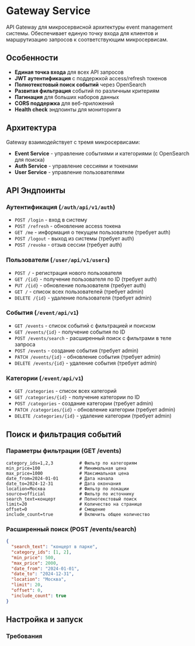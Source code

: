 # Gateway Service

API Gateway для микросервисной архитектуры event management системы. Обеспечивает единую точку входа для клиентов и маршрутизацию запросов к соответствующим микросервисам.

## Особенности

- **Единая точка входа** для всех API запросов
- **JWT аутентификация** с поддержкой access/refresh токенов
- **Полнотекстовый поиск событий** через OpenSearch
- **Развитая фильтрация** событий по различным критериям
- **Пагинация** для больших наборов данных
- **CORS поддержка** для веб-приложений
- **Health check** эндпоинты для мониторинга

## Архитектура

Gateway взаимодействует с тремя микросервисами:
- **Event Service** - управление событиями и категориями (с OpenSearch для поиска)
- **Auth Service** - управление сессиями и токенами
- **User Service** - управление пользователями

## API Эндпоинты

### Аутентификация (`/auth/api/v1/auth`)
- `POST /login` - вход в систему
- `POST /refresh` - обновление access токена
- `GET /me` - информация о текущем пользователе (требует auth)
- `POST /logout` - выход из системы (требует auth)
- `POST /revoke` - отзыв сессии (требует auth)

### Пользователи (`/user/api/v1/users`)
- `POST /` - регистрация нового пользователя
- `GET /{id}` - получение пользователя по ID (требует auth)
- `PUT /{id}` - обновление пользователя (требует auth)
- `GET /` - список всех пользователей (требует admin)
- `DELETE /{id}` - удаление пользователя (требует admin)

### События (`/event/api/v1`)
- `GET /events` - список событий с фильтрацией и поиском
- `GET /events/{id}` - получение события по ID
- `POST /events/search` - расширенный поиск с фильтрами в теле запроса
- `POST /events` - создание события (требует admin)
- `PATCH /events/{id}` - обновление события (требует admin)
- `DELETE /events/{id}` - удаление события (требует admin)

### Категории (`/event/api/v1`)
- `GET /categories` - список всех категорий
- `GET /categories/{id}` - получение категории по ID
- `POST /categories` - создание категории (требует admin)
- `PATCH /categories/{id}` - обновление категории (требует admin)
- `DELETE /categories/{id}` - удаление категории (требует admin)

## Поиск и фильтрация событий

### Параметры фильтрации (GET /events)
```
category_ids=1,2,3          # Фильтр по категориям
min_price=100               # Минимальная цена
max_price=1000              # Максимальная цена
date_from=2024-01-01        # Дата начала
date_to=2024-12-31          # Дата окончания
location=Москва             # Фильтр по локации
source=official             # Фильтр по источнику
search_text=концерт         # Полнотекстовый поиск
limit=20                    # Количество на странице
offset=0                    # Смещение
include_count=true          # Включить общее количество
```

### Расширенный поиск (POST /events/search)
```json
{
  "search_text": "концерт в парке",
  "category_ids": [1, 2],
  "min_price": 500,
  "max_price": 2000,
  "date_from": "2024-01-01",
  "date_to": "2024-12-31",
  "location": "Москва",
  "limit": 20,
  "offset": 0,
  "include_count": true
}
```

## Настройка и запуск

### Требования
